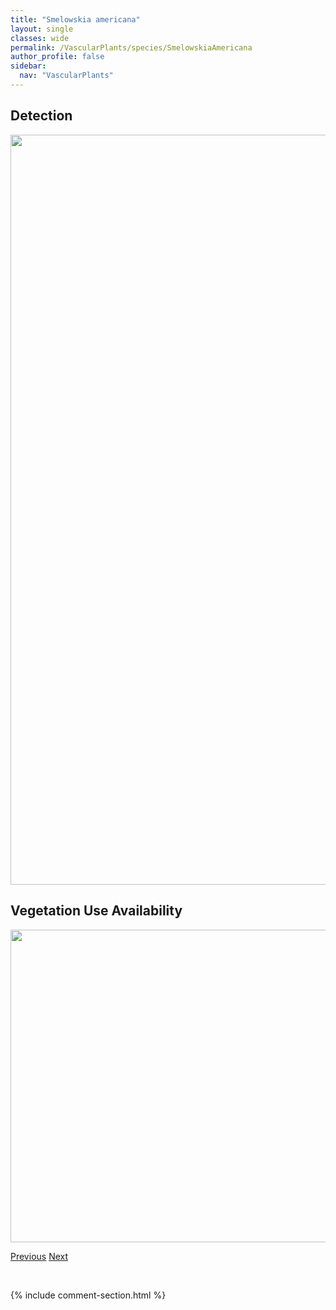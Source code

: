 ```yaml
---
title: "Smelowskia americana"
layout: single
classes: wide
permalink: /VascularPlants/species/SmelowskiaAmericana
author_profile: false
sidebar:
  nav: "VascularPlants"
---
```


<h2>Detection</h2>

<a href="https://drive.google.com/uc?export=view&id=1dXBMbCIsUkZmHg1Y8jPfA6ufu-Napiil">
<img src="https://drive.google.com/uc?export=view&id=1dXBMbCIsUkZmHg1Y8jPfA6ufu-Napiil" height = "1200" width = "800">
</a>


<h2>Vegetation Use Availability</h2>

<a href="https://drive.google.com/uc?export=view&id=1tmQUZDRnpuQrJhxnwOn2mLb6-yunKf0o">
<img src="https://drive.google.com/uc?export=view&id=1tmQUZDRnpuQrJhxnwOn2mLb6-yunKf0o" height = "500" width = "1000">
</a>


<a href="/DevelopmentWebsite/VascularPlants/species/SiumSuave" class="pagination--pager" title="Sium suave">Previous</a> <a href="/DevelopmentWebsite/VascularPlants/species/SolanumLycopersicum" class="pagination--pager" title="Solanum lycopersicum">Next</a>

<p>&nbsp;</p>

{% include comment-section.html %}
